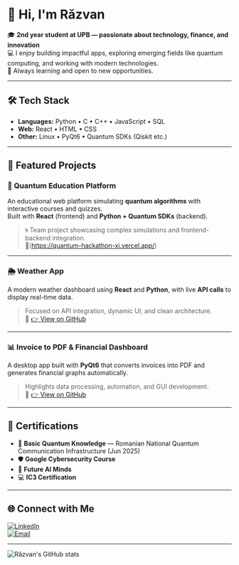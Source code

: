 # 👋 Hi, I'm Răzvan

🎓 **2nd year student at UPB — passionate about technology, finance, and innovation**  
💻 I enjoy building impactful apps, exploring emerging fields like quantum computing, and working with modern technologies.  
🚀 Always learning and open to new opportunities.

---

## 🛠️ Tech Stack

- **Languages:** Python • C • C++ • JavaScript • SQL  
- **Web:** React • HTML • CSS  
- **Other:** Linux • PyQt6 • Quantum SDKs (Qiskit etc.)

---

## 🌟 Featured Projects

### 🧠 Quantum Education Platform  
An educational web platform simulating **quantum algorithms** with interactive courses and quizzes.  
Built with **React** (frontend) and **Python + Quantum SDKs** (backend).  
> 🌀 Team project showcasing complex simulations and frontend-backend integration.  
🔗(https://quantum-hackathon-xi.vercel.app/)

---

### 🌦️ Weather App  
A modern weather dashboard using **React** and **Python**, with live **API calls** to display real-time data.  
> Focused on API integration, dynamic UI, and clean architecture.  
🔗 [👉 View on GitHub](https://github.com/RazTan1234/WebsiteProject)

---

### 📊 Invoice to PDF & Financial Dashboard  
A desktop app built with **PyQt6** that converts invoices into PDF and generates financial graphs automatically.  
> Highlights data processing, automation, and GUI development.  
🔗 [👉 View on GitHub](https://github.com/RazTan1234/InvoiceProject)

---

## 📜 Certifications

- 🧪 **Basic Quantum Knowledge** — Romanian National Quantum Communication Infrastructure (Jun 2025)  
- 🛡 **Google Cybersecurity Course**  
- 🤖 **Future AI Minds**  
- 💻 **IC3 Certification**

---

## 🌐 Connect with Me

[![LinkedIn](https://img.shields.io/badge/LinkedIn-blue?logo=linkedin&logoColor=white)](https://www.linkedin.com/in/razvan-tanasescu-139a1926b/)  
[![Email](https://img.shields.io/badge/Email-D14836?logo=gmail&logoColor=white)](mailto:tanasescurm@gmail.com)

---

![Răzvan's GitHub stats](https://github-readme-stats.vercel.app/api?username=razvantn&show_icons=true&theme=tokyonight)
